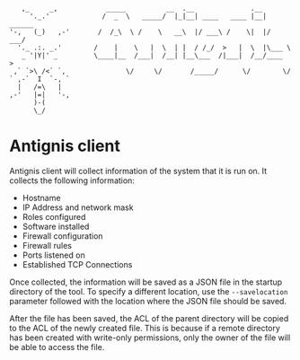        ,_     _,            _____          __  .__              .__
         '._.'             /  _  \   _____/  |_|__| ____   ____ |__| ______
    '-,   (_)   ,-'       /  /_\  \ /    \   __\  |/ ___\ /    \|  |/  ___/
      '._ .:. _.'        /    |    \   |  \  | |  / /_/  >   |  \  |\___ \
       _ '|Y|' _         \____|__  /___|  /__| |__\___  /|___|  /__/____  >
     ,` `>\ /<` `,               \/     \/       /_____/      \/        \/
    ` ,-`  I  `-, `
      |   /=\   |        
    ,-'   |=|   '-,      
          )-(
          \_/


# Antignis client
Antignis client will collect information of the system that it is run on. It collects the following information:  
  
- Hostname
- IP Address and network mask
- Roles configured
- Software installed
- Firewall configuration
- Firewall rules
- Ports listened on
- Established TCP Connections

Once collected, the information will be saved as a JSON file in the startup directory of the tool. To specify a different location, use the `--savelocation` parameter followed with the location where the JSON file should be saved.

After the file has been saved, the ACL of the parent directory will be copied to the ACL of the newly created file. This is because if a remote directory has been created with write-only permissions, only the owner of the file will be able to access the file. 
